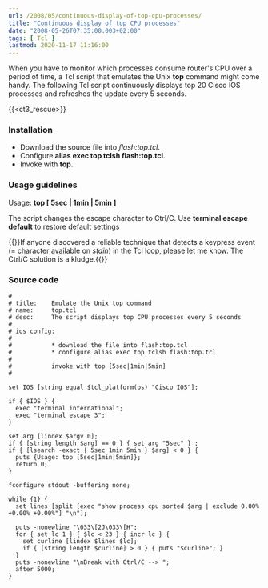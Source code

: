 ```yaml
---
url: /2008/05/continuous-display-of-top-cpu-processes/
title: "Continuous display of top CPU processes"
date: "2008-05-26T07:35:00.003+02:00"
tags: [ Tcl ]
lastmod: 2020-11-17 11:16:00
---
```


When you have to monitor which processes consume router's CPU over a period of time, a Tcl script that emulates the Unix **top** command</a> might come handy. The following Tcl script continuously displays top 20 Cisco IOS processes and refreshes the update every 5 seconds.

{{<ct3_rescue>}}

### Installation

-   Download the source file into *flash:top.tcl*.
-   Configure **alias exec top tclsh flash:top.tcl**.
-   Invoke with **top**.

### Usage guidelines

Usage: **top \[ 5sec | 1min | 5min \]**

The script changes the escape character to Ctrl/C. Use **terminal escape default** to restore default settings

{{<note>}}If anyone discovered a reliable technique that detects a keypress event (= character available on *stdin*) in the Tcl loop, please let me know. The Ctrl/C solution is a kludge.{{</note>}}

### Source code

```
#
# title:    Emulate the Unix top command
# name:     top.tcl
# desc:     The script displays top CPU processes every 5 seconds
#
# ios config:
#
#           * download the file into flash:top.tcl
#           * configure alias exec top tclsh flash:top.tcl
#
#           invoke with top [5sec|1min|5min]
#

set IOS [string equal $tcl_platform(os) "Cisco IOS"];

if { $IOS } { 
  exec "terminal international"; 
  exec "terminal escape 3";
}

set arg [lindex $argv 0];
if { [string length $arg] == 0 } { set arg "5sec" } ;
if { [lsearch -exact { 5sec 1min 5min } $arg] < 0 } {
  puts {Usage: top [5sec|1min|5min]};
  return 0;
}

fconfigure stdout -buffering none;

while {1} {
  set lines [split [exec "show process cpu sorted $arg | exclude 0.00% +0.00% +0.00%"] "\n"];

  puts -nonewline "\033\[2J\033\[H";
  for { set lc 1 } { $lc < 23 } { incr lc } {
    set curline [lindex $lines $lc];
    if { [string length $curline] > 0 } { puts "$curline"; }
  }
  puts -nonewline "\nBreak with Ctrl/C --> ";
  after 5000;
}
```

